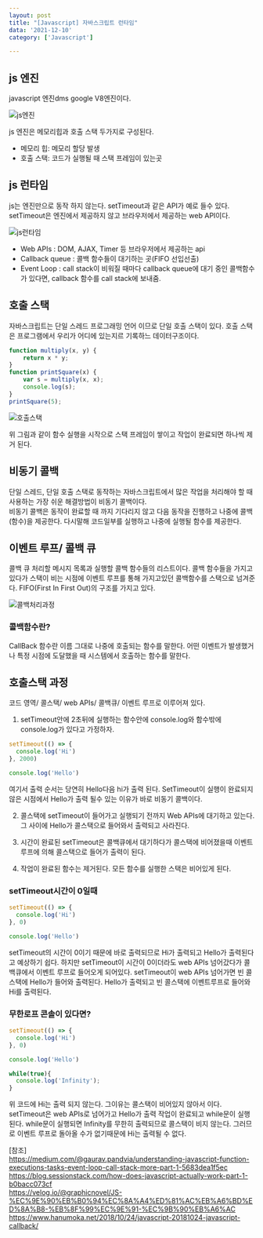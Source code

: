 ```yaml
---
layout: post
title: "[Javascript] 자바스크립트 런타임"
data: '2021-12-10'
category: ['Javascript']

---
```


## js 엔진 
javascript 엔진dms google V8엔진이다. 

![js엔진](https://miro.medium.com/max/700/1*OnH_DlbNAPvB9KLxUCyMsA.png)

js 엔진은 메모리힙과 호출 스택 두가지로 구성된다.
- 메모리 힙: 메모리 할당 발생
- 호출 스택: 코드가 실행될 때 스택 프레임이 있는곳


## js 런타임

js는 엔진만으로 동작 하지 않는다. setTimeout과 같은 API가 예로 들수 있다. setTimeout은 엔진에서 제공하지 않고 브라우저에서 제공하는 web API이다. 

![js런타임](https://media.vlpt.us/images/graphicnovel/post/ea2635f8-4c94-4cd2-b08f-e393429d09a4/image.png)

- Web APIs : DOM, AJAX, Timer 등 브라우저에서 제공하는 api  
- Callback queue : 콜백 함수들이 대기하는 곳(FIFO 선입선출)
- Event Loop : call stack이 비워질 때마다 callback queue에 대기 중인 콜백함수가 있다면, callback 함수를 call stack에 보내줌.

## 호출 스택

자바스크립트는 단일 스레드 프로그래밍 언어 이므로 단일 호출 스택이 있다. 호출 스택은 프로그램에서 우리가 어디에 있는지르 기록하느 데이터구조이다. 

```js
function multiply(x, y) {
    return x * y;
}
function printSquare(x) {
    var s = multiply(x, x);
    console.log(s);
}
printSquare(5);
```
![호출스택](https://t1.daumcdn.net/cfile/tistory/9995544C5C32151627)

위 그림과 같이 함수 실행을 시작으로 스택 프레임이 쌓이고 작업이 완료되면 하나씩 제거 된다. 


## 비동기 콜백

단일 스레드, 단일 호출 스택로 동작하는 자바스크립트에서 많은 작업을 처리해야 할 때 사용하는 가장 쉬운 해결방법이 비동기 콜백이다.  
비동기 콜백은 동작이 완료할 때 까지 기다리지 않고 다음 동작을 진행하고 나중에 콜백(함수)을 제공한다. 다시말해 코드일부를 실행하고 나중에 실행될 함수를 제공한다. 

## 이벤트 루프/ 콜백 큐

콜백 큐 처리할 메시지 목록과 실행할 콜백 함수들의 리스트이다. 콜백 함수들을 가지고 있다가 스택이 비는 시점에 이벤트 루프를 통해 가지고있던 콜백함수를 스택으로 넘겨준다.  FIFO(First In First Out)의 구조를 가지고 있다. 

![콜백처리과정](https://t1.daumcdn.net/cfile/tistory/99A7234F5C321A7F2B?download)

### 콜백함수란?

CallBack 함수란 이름 그대로 나중에 호출되는 함수를 말한다. 어떤 이벤트가 발생했거나 특정 시점에 도달했을 때 시스템에서 호출하는 함수를 말한다.


## 호출스택 과정

코드 영역/ 콜스택/ web APIs/ 콜백큐/ 이벤트 루프로 이루어져 있다. 

1. setTimeout안에 2초뒤에 실행하는 함수안에 console.log와 함수밖에 console.log가 있다고 가정하자.
```js
setTimeout(() => {
  console.log('Hi')
}, 2000)

console.log('Hello')
```

여기서 출력 순서는 당연히 Hello다음 hi가 출력 된다. SetTimeout이 실행이 완료되지 않은 시점에서 Hello가 출력 될수 있는 이유가 바로 비동기 콜백이다.

2. 콜스택에 setTimeout이 들어가고 실행되기 전까지 Web APIs에 대기하고 있는다. 그 사이에 Hello가 콜스택으로 들어와서 출력되고 사라진다.

3. 시간이 완료된 setTimeout은 콜백큐에서 대기하다가 콜스택에 비어졌을때 이벤트 루프에 의해 콜스택으로 들어가 출력이 된다.

4. 작업이 완료된 함수는 제거된다. 모든 함수를 실행한 스택은 비어있게 된다.

### setTimeout시간이 0일때

```js
setTimeout(() => {
  console.log('Hi')
}, 0)

console.log('Hello')
```

setTimeout의 시간이 0이기 때문에 바로 출력되므로 Hi가 출력되고 Hello가 출력된다고 예상하기 쉽다. 하지만 setTimeout이 시간이 0이더라도 web APIs 넘어갔다가 콜백큐에서 이벤트 루프로 들어오게 되어있다. setTimeout이 web APIs 넘어가면 빈 콜스택에 Hello가 들어와 출력된다. Hello가 출력되고 빈 콜스택에 이벤트루프로 들어와 Hi를 출력된다.

### 무한로프 콘솔이 있다면?
```js
setTimeout(() => {
  console.log('Hi')
}, 0)

console.log('Hello')

while(true){
  console.log('Infinity');
}
```
위 코드에 Hi는 출력 되지 않는다. 그이유는 콜스택이 비어있지 않아서 이다. setTimeout은 web APIs로 넘어가고 Hello가 출력 작업이 완료되고 while문이 실행된다. while문이 실행되면 Infinity를 무한히 출력되므로 콜스택이 비지 않는다. 그러므로 이벤트 루프로 돌아올 수가 없기때문에 Hi는 출력될 수 없다. 


<div>
  [참조]<br/>
  <a href="https://medium.com/@gaurav.pandvia/understanding-javascript-function-executions-tasks-event-loop-call-stack-more-part-1-5683dea1f5ec" target="_blank">https://medium.com/@gaurav.pandvia/understanding-javascript-function-executions-tasks-event-loop-call-stack-more-part-1-5683dea1f5ec</a><br/>
  <a href="https://blog.sessionstack.com/how-does-javascript-actually-work-part-1-b0bacc073cf " target="_blank">https://blog.sessionstack.com/how-does-javascript-actually-work-part-1-b0bacc073cf </a><br/>
  <a href="https://velog.io/@graphicnovel/JS-%EC%9E%90%EB%B0%94%EC%8A%A4%ED%81%AC%EB%A6%BD%ED%8A%B8-%EB%8F%99%EC%9E%91-%EC%9B%90%EB%A6%AC" target="_blank">https://velog.io/@graphicnovel/JS-%EC%9E%90%EB%B0%94%EC%8A%A4%ED%81%AC%EB%A6%BD%ED%8A%B8-%EB%8F%99%EC%9E%91-%EC%9B%90%EB%A6%AC</a><br/>  
  <a href="https://www.hanumoka.net/2018/10/24/javascript-20181024-javascript-callback/" target="_blank">https://www.hanumoka.net/2018/10/24/javascript-20181024-javascript-callback/</a><br/>  
</div>



 



